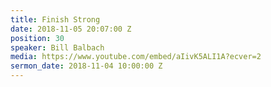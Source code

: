 ```yaml
---
title: Finish Strong
date: 2018-11-05 20:07:00 Z
position: 30
speaker: Bill Balbach
media: https://www.youtube.com/embed/aIivK5ALI1A?ecver=2
sermon_date: 2018-11-04 10:00:00 Z
---
```


